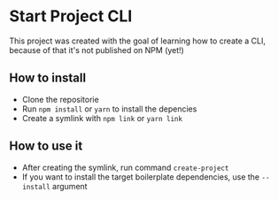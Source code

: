 # Start Project CLI

This project was created with the goal of learning how to create a CLI, because of that it's not published on NPM (yet!)

## How to install

* Clone the repositorie
* Run `npm install` or `yarn` to install the depencies
* Create a symlink with `npm link` or `yarn link`

## How to use it 

* After creating the symlink, run command `create-project`
* If you want to install the target boilerplate dependencies, use the `--install` argument
